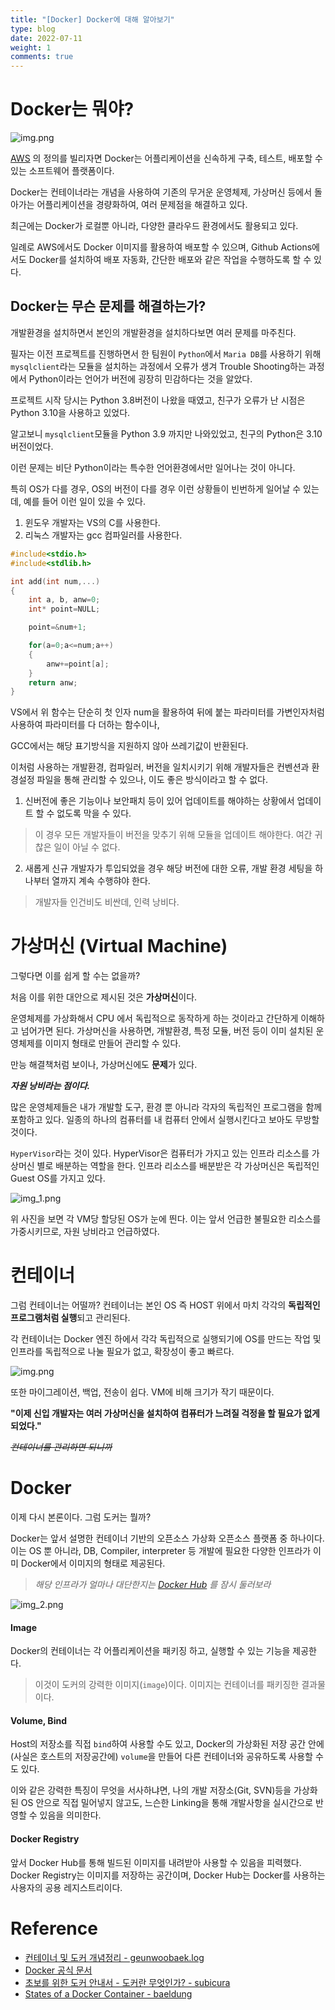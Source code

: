 ```yaml
---
title: "[Docker] Docker에 대해 알아보기"
type: blog
date: 2022-07-11
weight: 1
comments: true
---
```

# Docker는 뭐야?

![img.png](/images/docker/img_9.png)

[AWS](https://aws.amazon.com/) 의 정의를 빌리자면 Docker는 어플리케이션을 신속하게 구축, 테스트, 배포할 수 있는 소프트웨어 플랫폼이다.

Docker는 컨테이너라는 개념을 사용하여 기존의 무거운 운영체제, 가상머신 등에서 돌아가는 어플리케이션을 경량화하여, 여러 문제점을 해결하고 있다.

최근에는 Docker가 로컬뿐 아니라, 다양한 클라우드 환경에서도 활용되고 있다.

일례로 AWS에서도 Docker 이미지를 활용하여 배포할 수 있으며, Github Actions에서도 Docker를 설치하여 배포 자동화, 간단한 배포와 같은 작업을 수행하도록 할 수 있다.

## Docker는 무슨 문제를 해결하는가?
개발환경을 설치하면서 본인의 개발환경을 설치하다보면 여러 문제를 마주친다.

필자는 이전 프로젝트를 진행하면서 한 팀원이 `Python`에서 `Maria DB`를 사용하기 위해 `mysqlclient`라는 모듈을 설치하는 과정에서 오류가 생겨 Trouble Shooting하는 과정에서 Python이라는 언어가 버전에 굉장히 민감하다는 것을 알았다.

프로젝트 시작 당시는 Python 3.8버전이 나왔을 때였고, 친구가 오류가 난 시점은 Python 3.10을 사용하고 있었다.

알고보니 `mysqlclient`모듈을 Python 3.9 까지만 나와있었고, 친구의 Python은 3.10 버전이었다.

이런 문제는 비단 Python이라는 특수한 언어환경에서만 일어나는 것이 아니다.

특히 OS가 다를 경우, OS의 버전이 다를 경우 이런 상황들이 빈번하게 일어날 수 있는데, 예를 들어 이런 일이 있을 수 있다.

1. 윈도우 개발자는 VS의 C를 사용한다.
2. 리눅스 개발자는 gcc 컴파일러를 사용한다.



```cpp
#include<stdio.h>
#include<stdlib.h>

int add(int num,...)
{
    int a, b, anw=0;
    int* point=NULL;

    point=&num+1;

    for(a=0;a<=num;a++)
    {
        anw+=point[a];
    }
    return anw;
}
```
VS에서 위 함수는 단순히 첫 인자 num을 활용하여 뒤에 붙는 파라미터를 가변인자처럼 사용하여 파라미터를 다 더하는 함수이나,

GCC에서는 해당 표기방식을 지원하지 않아 쓰레기값이 반환된다.

이처럼 사용하는 개발환경, 컴파일러, 버전을 일치시키기 위해 개발자들은 컨벤션과 환경설정 파일을 통해 관리할 수 있으나, 이도 좋은 방식이라고 할 수 없다.

1. 신버전에 좋은 기능이나 보안패치 등이 있어 업데이트를 해야하는 상황에서 업데이트 할 수 없도록 막을 수 있다.
> 이 경우 모든 개발자들이 버전을 맞추기 위해 모듈을 업데이트 해야한다. 여간 귀찮은 일이 아닐 수 없다.
2. 새롭게 신규 개발자가 투입되었을 경우 해당 버전에 대한 오류, 개발 환경 세팅을 하나부터 열까지 계속 수행햐야 한다.
> 개발자들 인건비도 비싼데, 인력 낭비다.

# 가상머신 (Virtual Machine)
그렇다면 이를 쉽게 할 수는 없을까?

처음 이를 위한 대안으로 제시된 것은 **가상머신**이다.

운영체제를 가상화해서 CPU 에서 독립적으로 동작하게 하는 것이라고 간단하게 이해하고 넘어가면 된다.
가상머신을 사용하면, 개발환경, 특정 모듈, 버전 등이 이미 설치된 운영체제를 이미지 형태로 만들어 관리할 수 있다.

만능 해결책처럼 보이나, 가상머신에도 **문제**가 있다.

_**자원 낭비라는 점이다.**_

많은 운영체제들은 내가 개발할 도구, 환경 뿐 아니라 각자의 독립적인 프로그램을 함께 포함하고 있다.
일종의 하나의 컴퓨터를 내 컴퓨터 안에서 실행시킨다고 보아도 무방할 것이다.

`HyperVisor`라는 것이 있다. HyperVisor은 컴퓨터가 가지고 있는 인프라 리소스를 가상머신 별로 배분하는 역할을 한다.
인프라 리소스를 배분받은 각 가상머신은 독립적인 Guest OS를 가지고 있다.

![img_1.png](/images/docker/img_1.png)

위 사진을 보면 각 VM당 할당된 OS가 눈에 띈다. 이는 앞서 언급한 불필요한 리소스를 가중시키므로, 자원 낭비라고 언급하였다.

# 컨테이너
그럼 컨테이너는 어떨까?
컨테이너는 본인 OS 즉 HOST 위에서 마치 각각의 **독립적인 프로그램처럼 실행**되고 관리된다.

각 컨테이너는 Docker 엔진 하에서 각각 독립적으로 실행되기에 OS를 만드는 작업 및 인프라를 독립적으로 나눌 필요가 없고, 확장성이 좋고 빠르다.

![img.png](/images/docker/img_0.png)

또한 마이그레이션, 백업, 전송이 쉽다. VM에 비해 크기가 작기 때문이다.

**"이제 신입 개발자는 여러 가상머신을 설치하여 컴퓨터가 느려질 걱정을 할 필요가 없게 되었다."**

_~~컨테이너를 관리하면 되니까~~_


# Docker
이제 다시 본론이다. 그럼 도커는 뭘까?

Docker는 앞서 설명한 컨테이너 기반의 오픈소스 가상화 오픈소스 플랫폼 중 하나이다.
이는 OS 뿐 아니라, DB, Compiler, interpreter 등 개발에 필요한 다양한 인프라가 이미 Docker에서 이미지의 형태로 제공된다.
> _해당 인프라가 얼마나 대단한지는 [Docker Hub](https://hub.docker.com/) 를 잠시 둘러보라_

![img_2.png](/images/docker/img_2.png)

#### Image
Docker의 컨테이너는 각 어플리케이션을 패키징 하고, 실행할 수 있는 기능을 제공한다.
> 이것이 도커의 강력한 이미지(`image`)이다. 이미지는 컨테이너를 패키징한 결과물이다.

#### Volume, Bind
Host의 저장소를 직접 `bind`하여 사용할 수도 있고, Docker의 가상화된 저장 공간 안에(사실은 호스트의 저장공간에) `volume`을 만들어 다른 컨테이너와 공유하도록 사용할 수도 있다.

이와 같은 강력한 특징이 무엇을 서사하냐면, 나의 개발 저장소(Git, SVN)등을 가상화된 OS 안으로 직접 밀어넣지 않고도, 느슨한 Linking을 통해 개발사항을 실시간으로 반영할 수 있음을 의미한다.

#### Docker Registry
앞서 Docker Hub를 통해 빌드된 이미지를 내려받아 사용할 수 있음을 피력했다. Docker Registry는 이미지를 저장하는 공간이며, Docker Hub는 Docker를 사용하는 사용자의 공용 레지스트리이다.

# Reference
- [컨테이너 및 도커 개념정리 - geunwoobaek.log](https://velog.io/@geunwoobaek/%EC%BB%A8%ED%85%8C%EC%9D%B4%EB%84%88-%EB%B0%8F-%EB%8F%84%EC%BB%A4-%EA%B0%9C%EB%85%90%EC%A0%95%EB%A6%AC)
- [Docker 공식 문서](https://docs.docker.com/get-started/overview/)
- [초보를 위한 도커 안내서 - 도커란 무엇인가? - subicura](https://subicura.com/2017/01/19/docker-guide-for-beginners-1.html)
- [States of a Docker Container - baeldung](https://www.baeldung.com/ops/docker-container-states)